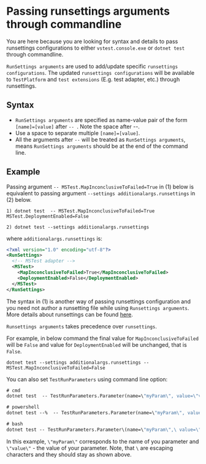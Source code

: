 # Passing runsettings arguments through commandline
You are here because you are looking for syntax and details to pass runsettings configurations to either `vstest.console.exe` or `dotnet test` through commandline.

`RunSettings arguments` are used to add/update specific `runsettings configurations`. The updated `runsettings configurations` will be available to `TestPlatform` and `test extensions` (E.g. test adapter, etc.) through runsettings.

## Syntax

* `RunSettings arguments` are specified as name-value pair of the form `[name]=[value]` after `-- `. Note the space after --.
* Use a space to separate multiple `[name]=[value]`.
* All the arguments after `--` will be treated as `RunSettings arguments`, means `RunSettings arguments` should be at the end of the command line.

## Example

Passing argument `-- MSTest.MapInconclusiveToFailed=True` in (1) below is equivalent to passing argument 
`--settings additionalargs.runsettings` in (2) below.

```
1) dotnet test  -- MSTest.MapInconclusiveToFailed=True MSTest.DeploymentEnabled=False
```

```
2) dotnet test --settings additionalargs.runsettings
```

where `additionalargs.runsettings` is:

```xml
<?xml version="1.0" encoding="utf-8"?>  
<RunSettings>  
  <!-- MSTest adapter -->  
  <MSTest>  
    <MapInconclusiveToFailed>True</MapInconclusiveToFailed>
    <DeploymentEnabled>False</DeploymentEnabled>
  </MSTest>   
</RunSettings> 
```


The syntax in (1) is another way of passing runsettings configuration and you need not author a runsetting file while using `Runsettings arguments`. More details about runsettings can be found [here](https://msdn.microsoft.com/en-us/library/jj635153.aspx).


`Runsettings arguments` takes precedence over `runsettings`.

For example, in below command the final value for `MapInconclusiveToFailed` will be `False` and value for `DeploymentEnabled` will be unchanged, that is `False`.

```
dotnet test --settings additionalargs.runsettings -- MSTest.MapInconclusiveToFailed=False
```

You can also set `TestRunParameters` using command line option: 

```cmd
# cmd
dotnet test  -- TestRunParameters.Parameter(name=\"myParam\", value=\"value\")

# powershell
dotnet test --%  -- TestRunParameters.Parameter(name=\"myParam\", value=\"value\") 

# bash
dotnet test -- TestRunParameters.Parameter\(name=\"myParam\",\ value=\"value\"\) 
```

In this example, `\"myParam\"` corresponds to the name of you parameter and `\"value\"` - the value of your parameter. Note, that `\` are escaping characters and they should stay as shown above.